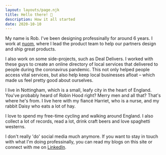 ```yaml
---
layout: layouts/page.njk
title: Hello there! 👋
description: How it all started
date: 2020-10-10
---
```

My name is Rob. I've been designing professinally for around 6 years. I work at [nuom](https://nuom.co.uk), where I lead the product team to help our partners design and ship great products. 

I also work on some side-projects, such as Deal Delivers. I worked with these guys to create an online directory of local services that delivered to people during the coronavirus pandemic. This not only helped people access vital services, but also help keep local businesses afloat – which made us feel pretty good about ourselves.

I live in Nottingham, which is a small, leafy city in the heart of England. You've probably heard of Robin Hood right? Merry men and all that? That's where he's from. I live here with my fiancé Harriet, who is a nurse, and my rabbit Daisy who eats a lot of hay.

I love to spend my free-time cycling and walking around England. I also collect a lot of records, read a lot, drink craft beers and love spaghetti westerns. 

I don't really 'do' social media much anymore. If you want to stay in touch with what I'm doing professinally, you can read my blogs on this site or connect with me on [LinkedIn](https://linkedin.com/in/robhough182).